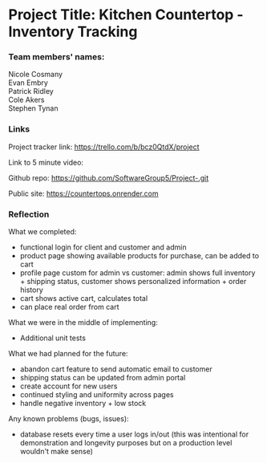 # Project Title: Kitchen Countertop - Inventory Tracking

### Team members' names:

Nicole Cosmany <br>
Evan Embry <br>
Patrick Ridley <br>
Cole Akers <br>
Stephen Tynan <br>

### Links

Project tracker link: https://trello.com/b/bcz0QtdX/project 

Link to 5 minute video: 

Github repo: https://github.com/SoftwareGroup5/Project-.git

Public site: https://countertops.onrender.com

### Reflection 

What we completed:
  - functional login for client and customer and admin
  - product page showing available products for purchase, can be added to cart
  - profile page custom for admin vs customer: admin shows full inventory + shipping status, customer shows personalized information + order history 
  - cart shows active cart, calculates total
  - can place real order from cart 

What we were in the middle of implementing: 
  - Additional unit tests 

What we had planned for the future:
  - abandon cart feature to send automatic email to customer
  - shipping status can be updated from admin portal
  - create account for new users 
  - continued styling and uniformity across pages 
  - handle negative inventory + low stock 

Any known problems (bugs, issues): 
  - database resets every time a user logs in/out (this was intentional for demonstration and longevity purposes but on a production level wouldn't make sense)
